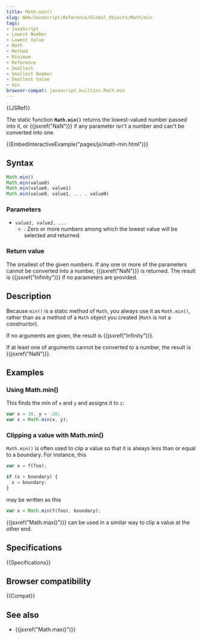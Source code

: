 ```yaml
---
title: Math.min()
slug: Web/JavaScript/Reference/Global_Objects/Math/min
tags:
- JavaScript
- Lowest Number
- Lowest Value
- Math
- Method
- Minimum
- Reference
- Smallest
- Smallest Number
- Smallest Value
- min
browser-compat: javascript.builtins.Math.min
---
```

{{JSRef}}

<span class="seoSummary">The static function
<strong><code>Math.min()</code></strong> returns the lowest-valued number passed
into it, or {{jsxref("NaN")}} if any parameter isn't a number and can't
be converted into one.</span>

{{EmbedInteractiveExample("pages/js/math-min.html")}}

## Syntax

```js
Math.min()
Math.min(value0)
Math.min(value0, value1)
Math.min(value0, value1, ... , valueN)
```

### Parameters

- <code><var>value1</var>, <var>value2</var>, ...</code>
  - : Zero or more numbers among which the lowest value will be selected and
    returned.

### Return value

The smallest of the given numbers. If any one or more of the parameters cannot
be converted into a number, {{jsxref("NaN")}} is returned. The result is
{{jsxref("Infinity")}} if no parameters are provided.

## Description

Because `min()` is a static method of `Math`, you always use it as `Math.min()`,
rather than as a method of a `Math` object you created (`Math` is not a
constructor).

If no arguments are given, the result is {{jsxref("Infinity")}}.

If at least one of arguments cannot be converted to a number, the result is
{{jsxref("NaN")}}.

## Examples

### Using Math.min()

This finds the min of `x` and `y` and assigns it to `z`:

```js
var x = 10, y = -20;
var z = Math.min(x, y);
```

### Clipping a value with Math.min()

`Math.min()` is often used to clip a value so that it is always less than or
equal to a boundary. For instance, this

```js
var x = f(foo);

if (x > boundary) {
  x = boundary;
}
```

may be written as this

```js
var x = Math.min(f(foo), boundary);
```

{{jsxref("Math.max()")}} can be used in a similar way to clip a value at
the other end.

## Specifications

{{Specifications}}

## Browser compatibility

{{Compat}}

## See also

- {{jsxref("Math.max()")}}
